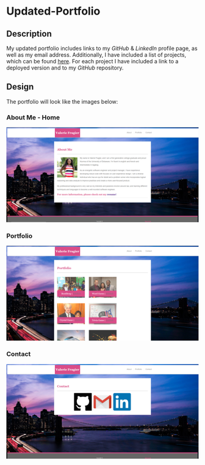# Updated-Portfolio


<h2>Description</h2>
My updated portfolio includes links to my <i>GitHub</i> & <i>LinkedIn</i> profile page, as well as my email address. Additionally, I have included a list of projects, which can be found <a href="https://valfragier16.github.io/Updated-Portfolio/portfolio.html">here</a>. For each project I have included a link to a deployed version and to my <i>GitHub</i> repository. 

<h2>Design</h2>
The portfolio will look like the images below:

<h3>About Me - Home</h3>

<img src="Assets/Images/portoflio_home.PNG">

<h3>Portfolio</h3>

<img src="Assets/Images/portfolio_projects.PNG">

<h3>Contact</h3>

<img src="Assets/Images/portoflio_contact.PNG">



